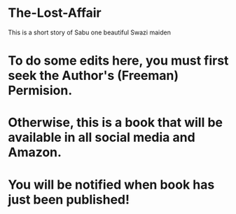 # The-Lost-Affair
This is a short story of Sabu one beautiful Swazi maiden
# To do some edits here, you must first seek the Author's (Freeman) Permision.
# Otherwise, this is a book that will be available in all social media and Amazon. 
# You will be notified when book has just been published!
